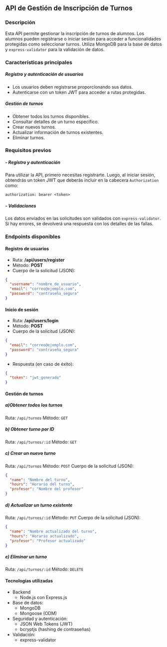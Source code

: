 ## API de Gestión de Inscripción de Turnos
### Descripción
Esta API permite gestionar la inscripción de turnos de alumnos. Los alumnos pueden registrarse o iniciar sesión para acceder a funcionalidades protegidas como seleccionar turnos. Utiliza MongoDB para la base de datos y `express-validator` para la validación de datos.

### Características principales
##### Registro y autenticación de usuarios

- Los usuarios deben registrarse proporcionando sus datos.
- Autenticarse con un token JWT para acceder a rutas protegidas.

##### Gestión de turnos
- Obtener todos los turnos disponibles.
- Consultar detalles de un turno específico.
- Crear nuevos turnos.
- Actualizar información de turnos existentes.
- Eliminar turnos.

### Requisitos previos
##### - Registro y autenticación
Para utilizar la API, primero necesitas registrarte. Luego, al iniciar sesión, obtendrás un token JWT que deberás incluir en la cabecera `Authorization` como:

`authorization: bearer <token>`

##### - Validaciones
Los datos enviados en las solicitudes son validados con `express-validator`. Si hay errores, se devolverá una respuesta con los detalles de las fallas.

### Endpoints disponibles
#### Registro de usuarios
- Ruta: **/api/users/register**
- Método: **POST**
- Cuerpo de la solicitud (JSON):

```json
{
  "username": "nombre_de_usuario",
  "email": "correo@ejemplo.com",
  "password": "contraseña_segura"
}
```
#### Inicio de sesión
- Ruta: **/api/users/login**
- Método: **POST**
- Cuerpo de la solicitud (JSON):

```json
{
  "email": "correo@ejemplo.com",
  "password": "contraseña_segura"
}
```
- Respuesta (en caso de éxito):

```json
{
  "token": "jwt_generado"
}
```
#### Gestión de turnos
##### a)Obtener todos los turnos

Ruta: `/api/turnos`
Método: `GET`
##### b) Obtener turno por ID

Ruta: `/api/turnos/:id`
Método: `GET`
##### c) Crear un nuevo turno

Ruta: `/api/turnos`
Método: `POST`
Cuerpo de la solicitud (JSON):

```json
{
  "name": "Nombre del turno",
  "hours": "Horario del turno",
  "profesor": "Nombre del profesor"
}
```
##### d) Actualizar un turno existente

Ruta: `/api/turnos/:id`
Método: `PUT`
Cuerpo de la solicitud (JSON):

```json
{
  "name": "Nombre actualizado del turno",
  "hours": "Horario actualizado",
  "profesor": "Profesor actualizado"
}
```
##### e) Eliminar un turno

Ruta: `/api/turnos/:id`
Método: `DELETE`

#### Tecnologías utilizadas
- Backend
	- Node.js con Express.js
- Base de datos:
	- MongoDB
	- Mongoose (ODM)
- Seguridad y autenticación:
	- JSON Web Tokens (JWT)
	- bcryptjs (hashing de contraseñas)
- Validación:
	- express-validator
